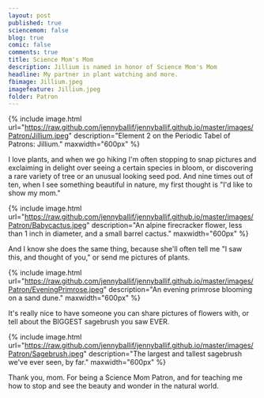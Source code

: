 ```yaml
---
layout: post
published: true
sciencemom: false
blog: true
comic: false
comments: true
title: Science Mom's Mom
description: Jillium is named in honor of Science Mom's Mom
headline: My partner in plant watching and more.
fbimage: Jillium.jpeg
imagefeature: Jillium.jpeg
folder: Patron
---
```

{% include image.html url="https://raw.github.com/jennyballif/jennyballif.github.io/master/images/Patron/Jillium.jpeg" description="Element 2 on the Periodic Tabel of Patrons: Jillium." maxwidth="600px" %}

I love plants, and when we go hiking I'm often stopping to snap pictures and exclaiming in delight over seeing a certain species in bloom, or discovering a rare variety of tree or an unusual looking seed pod. And nine times out of ten, when I see something beautiful in nature, my first thought is "I'd like to show my mom." 

{% include image.html url="https://raw.github.com/jennyballif/jennyballif.github.io/master/images/Patron/Babycactus.jpeg" description="An alpine firecracker flower, less than 1 inch in diameter, and a small barrel cactus." maxwidth="600px" %}

And I know she does the same thing, because she'll often tell me "I saw this, and thought of you," or send me pictures of plants. 

{% include image.html url="https://raw.github.com/jennyballif/jennyballif.github.io/master/images/Patron/EveningPrimrose.jpeg" description="An evening primrose blooming on a sand dune." maxwidth="600px" %}

It's really nice to have someone you can share pictures of flowers with, or tell about the BIGGEST sagebrush you saw EVER.

{% include image.html url="https://raw.github.com/jennyballif/jennyballif.github.io/master/images/Patron/Sagebrush.jpeg" description="The largest and tallest sagebrush we've ever seen, by far." maxwidth="600px" %}

Thank you, mom. For being a Science Mom Patron, and for teaching me how to stop and see the beauty and wonder in the natural world.